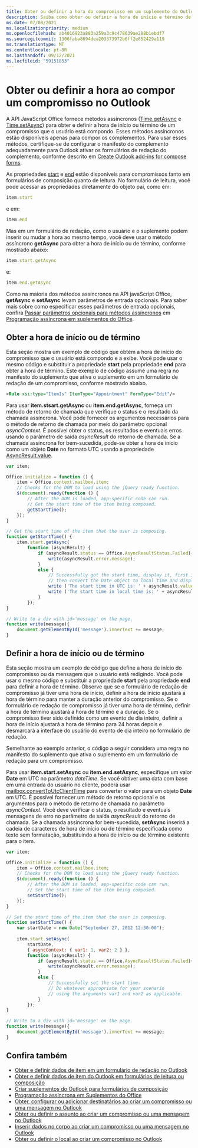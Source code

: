 ```yaml
---
title: Obter ou definir a hora do compromisso em um suplemento do Outlook
description: Saiba como obter ou definir a hora de início e término de um compromisso em um suplemento do Outlook.
ms.date: 07/08/2021
ms.localizationpriority: medium
ms.openlocfilehash: ab4016923a883a259a3c9c478639ae288b1ebdf7
ms.sourcegitcommit: 1306faba8694dea203373972b6ff2e852429a119
ms.translationtype: MT
ms.contentlocale: pt-BR
ms.lasthandoff: 09/12/2021
ms.locfileid: "59151853"
---
```

# <a name="get-or-set-the-time-when-composing-an-appointment-in-outlook"></a>Obter ou definir a hora ao compor um compromisso no Outlook

A API JavaScript Office fornece métodos assíncronos ([Time.getAsync](/javascript/api/outlook/office.time#getAsync_options__callback_) e [Time.setAsync](/javascript/api/outlook/office.time#setAsync_dateTime__options__callback_)) para obter e definir a hora de início ou término de um compromisso que o usuário está compondo. Esses métodos assíncronos estão disponíveis apenas para compor os complementos. Para usar esses métodos, certifique-se de configurar o manifesto do complemento adequadamente para Outlook ativar os formulários de redação do complemento, conforme descrito em [Create Outlook add-ins for compose forms](compose-scenario.md).

As propriedades [start](../reference/objectmodel/preview-requirement-set/office.context.mailbox.item.md#properties) e [end](../reference/objectmodel/preview-requirement-set/office.context.mailbox.item.md#properties) estão disponíveis para compromissos tanto em formulários de composição quanto de leitura. No formulário de leitura, você pode acessar as propriedades diretamente do objeto pai, como em:

```js
item.start
```

e em:

```js
item.end
```

Mas em um formulário de redação, como o usuário e o suplemento podem inserir ou mudar a hora ao mesmo tempo, você deve usar o método assíncrono **getAsync** para obter a hora de início ou de término, conforme mostrado abaixo:

```js
item.start.getAsync
```

e:

```js
item.end.getAsync
```

Como na maioria dos métodos assíncronos na API javaScript Office, **getAsync** e **setAsync** levam parâmetros de entrada opcionais. Para saber mais sobre como especificar esses parâmetros de entrada opcionais, confira [Passar parâmetros opcionais para métodos assíncronos](../develop/asynchronous-programming-in-office-add-ins.md#pass-optional-parameters-inline) em [Programação assíncrona em suplementos do Office](../develop/asynchronous-programming-in-office-add-ins.md).


## <a name="get-the-start-or-end-time"></a>Obter a hora de início ou de término

Esta seção mostra um exemplo de código que obtém a hora de início do compromisso que o usuário está compondo e a exibe. Você pode usar o mesmo código e substituir a propriedade **start** pela propriedade **end** para obter a hora de término. Este exemplo de código assume uma regra no manifesto do suplemento que ativa o suplemento em um formulário de redação de um compromisso, conforme mostrado abaixo.


```XML
<Rule xsi:type="ItemIs" ItemType="Appointment" FormType="Edit"/>

```

Para usar **item.stsart.getAsync** ou **item.end.getAsync**, forneça um método de retorno de chamada que verifique o status e o resultado da chamada assíncrona. Você pode fornecer os argumentos necessários para o método de retorno de chamada por meio do parâmetro opcional _asyncContext_. É possível obter o status, os resultados e eventuais erros usando o parâmetro de saída _asyncResult_ do retorno de chamada. Se a chamada assíncrona for bem-sucedida, pode-se obter a hora de início como um objeto **Date** no formato UTC usando a propriedade [AsyncResult.value](/javascript/api/office/office.asyncresult#value).


```js
var item;

Office.initialize = function () {
    item = Office.context.mailbox.item;
    // Checks for the DOM to load using the jQuery ready function.
    $(document).ready(function () {
        // After the DOM is loaded, app-specific code can run.
        // Get the start time of the item being composed.
        getStartTime();
    });
}

// Get the start time of the item that the user is composing.
function getStartTime() {
    item.start.getAsync(
        function (asyncResult) {
            if (asyncResult.status == Office.AsyncResultStatus.Failed){
                write(asyncResult.error.message);
            }
            else {
                // Successfully got the start time, display it, first in UTC and 
                // then convert the Date object to local time and display that.
                write ('The start time in UTC is: ' + asyncResult.value.toString());
                write ('The start time in local time is: ' + asyncResult.value.toLocaleString());
            }
        });
}

// Write to a div with id='message' on the page.
function write(message){
    document.getElementById('message').innerText += message; 
}
```


## <a name="set-the-start-or-end-time"></a>Definir a hora de início ou de término

Esta seção mostra um exemplo de código que define a hora de início do compromisso ou da mensagem que o usuário está redigindo. Você pode usar o mesmo código e substituir a propriedade **start** pela propriedade **end** para definir a hora de término. Observe que se o formulário de redação de compromisso já tiver uma hora de início, definir a hora de início ajustará a hora de término para manter a duração anterior do compromisso. Se o formulário de redação de compromisso já tiver uma hora de término, definir a hora de término ajustará a hora de término e a duração. Se o compromisso tiver sido definido como um evento de dia inteiro, definir a hora de início ajustará a hora de término para 24 horas depois e desmarcará a interface do usuário do evento de dia inteiro no formulário de redação.

Semelhante ao exemplo anterior, o código a seguir considera uma regra no manifesto do suplemento que ativa o suplemento em um formulário de redação para um compromisso.

Para usar **item.start.setAsync** ou **item.end.setAsync**, especifique um valor **Date** em UTC no parâmetro _dateTime_. Se você obtiver uma data com base em uma entrada do usuário no cliente, poderá usar [mailbox.convertToUtcClientTime](../reference/objectmodel/preview-requirement-set/office.context.mailbox.md#methods) para converter o valor para um objeto **Date** em UTC. É possível fornecer um método de retorno opcional e os argumentos para o método de retorno de chamada no parâmetro _asyncContext_. Você deve verificar o status, o resultado e eventuais mensagens de erro no parâmetro de saída _asyncResult_ do retorno de chamada. Se a chamada assíncrona for bem-sucedida, **setAsync** inserirá a cadeia de caracteres de hora de início ou de término especificada como texto sem formatação, substituindo a hora de início ou de término existente para o item.




```js
var item;

Office.initialize = function () {
    item = Office.context.mailbox.item;
    // Checks for the DOM to load using the jQuery ready function.
    $(document).ready(function () {
        // After the DOM is loaded, app-specific code can run.
        // Set the start time of the item being composed.
        setStartTime();
    });
}

// Set the start time of the item that the user is composing.
function setStartTime() {
    var startDate = new Date("September 27, 2012 12:30:00");
    
    item.start.setAsync(
        startDate,
        { asyncContext: { var1: 1, var2: 2 } },
        function (asyncResult) {
            if (asyncResult.status == Office.AsyncResultStatus.Failed){
                write(asyncResult.error.message);
            }
            else {
                // Successfully set the start time.
                // Do whatever appropriate for your scenario
                // using the arguments var1 and var2 as applicable.
            }
        });
}

// Write to a div with id='message' on the page.
function write(message){
    document.getElementById('message').innerText += message; 
}
```


## <a name="see-also"></a>Confira também

- [Obter e definir dados de item em um formulário de redação no Outlook](get-and-set-item-data-in-a-compose-form.md)    
- [Obter e definir dados de item do Outlook em formulários de leitura ou composição](item-data.md)   
- [Criar suplementos do Outlook para formulários de composição](compose-scenario.md)    
- [Programação assíncrona em Suplementos do Office](../develop/asynchronous-programming-in-office-add-ins.md)
- [Obter, configurar ou adicionar destinatários ao criar um compromisso ou uma mensagem no Outlook](get-set-or-add-recipients.md)  
- [Obter ou definir o assunto ao criar um compromisso ou uma mensagem no Outlook](get-or-set-the-subject.md)   
- [Inserir dados no corpo ao criar um compromisso ou uma mensagem no Outlook](insert-data-in-the-body.md)   
- [Obter ou definir o local ao criar um compromisso no Outlook](get-or-set-the-location-of-an-appointment.md)
    
